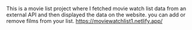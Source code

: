 This is a movie list project where I fetched movie watch list data from an external API and then displayed the data on the website. you can add or remove films from your list.                                                                                                                                                 https://moviewatchlist1.netlify.app/      
 
